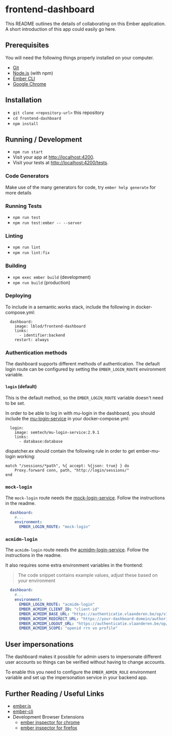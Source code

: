 # frontend-dashboard

This README outlines the details of collaborating on this Ember application.
A short introduction of this app could easily go here.

## Prerequisites

You will need the following things properly installed on your computer.

- [Git](https://git-scm.com/)
- [Node.js](https://nodejs.org/) (with npm)
- [Ember CLI](https://cli.emberjs.com/release/)
- [Google Chrome](https://google.com/chrome/)

## Installation

- `git clone <repository-url>` this repository
- `cd frontend-dashboard`
- `npm install`

## Running / Development

- `npm run start`
- Visit your app at [http://localhost:4200](http://localhost:4200).
- Visit your tests at [http://localhost:4200/tests](http://localhost:4200/tests).

### Code Generators

Make use of the many generators for code, try `ember help generate` for more details

### Running Tests

- `npm run test`
- `npm run test:ember -- --server`

### Linting

- `npm run lint`
- `npm run lint:fix`

### Building

- `npm exec ember build` (development)
- `npm run build` (production)

### Deploying

To include in a semantic.works stack, include the following in docker-compose.yml:
```
  dashboard:
    image: lblod/frontend-dashboard
    links:
      - identifier:backend
    restart: always
```


### Authentication methods

The dashboard supports different methods of authentication. The default login route can be configured by setting the `EMBER_LOGIN_ROUTE` environment variable.

#### `login` (default)

This is the default method, so the `EMBER_LOGIN_ROUTE` variable doesn't need to be set.

In order to be able to log in with mu-login in the dashboard, you should include the [mu-login-service](https://github.com/mu-semtech/login-service) in your docker-compose.yml:
```
  login:
    image: semtech/mu-login-service:2.9.1
    links:
      - database:database
```
dispatcher.ex should contain the following rule in order to get ember-mu-login working:
```
match "/sessions/*path", %{ accept: %{json: true} } do
    Proxy.forward conn, path, "http://login/sessions/"
end
```

### `mock-login`
The `mock-login` route needs the [mock-login-service](`https://github.com/lblod/mock-login-service`). Follow the instructions in the readme.

```yml
  dashboard:
    #...
    environment:
      EMBER_LOGIN_ROUTE: "mock-login"
```
### `acmidm-login`
The `acmidm-login` route needs the [acmidm-login-service](https://github.com/lblod/acmidm-login-service). Follow the instructions in the readme.

It also requires some extra environment variables in the frontend:

> The code snippet contains example values, adjust these based on your environment

```yml
  dashboard:
    #...
    environment:
      EMBER_LOGIN_ROUTE: "acmidm-login"
      EMBER_ACMIDM_CLIENT_ID: "client-id" 
      EMBER_ACMIDM_BASE_URL: "https://authenticatie.vlaanderen.be/op/v1/auth"
      EMBER_ACMIDM_REDIRECT_URL: "https://your-dashboard-domein/authorization/callback" 
      EMBER_ACMIDM_LOGOUT_URL: "https://authenticatie.vlaanderen.be/op/v1/logout"
      EMBER_ACMIDM_SCOPE: "openid rrn vo profile"
```

## User impersonations
The dashboard makes it possible for admin users to impersonate different user accounts so things can be verified without having to change accounts.

To enable this you need to configure the `EMBER_ADMIN_ROLE` environment variable and set up the impersonation service in your backend app.

## Further Reading / Useful Links

- [ember.js](https://emberjs.com/)
- [ember-cli](https://cli.emberjs.com/release/)
- Development Browser Extensions
  - [ember inspector for chrome](https://chrome.google.com/webstore/detail/ember-inspector/bmdblncegkenkacieihfhpjfppoconhi)
  - [ember inspector for firefox](https://addons.mozilla.org/en-US/firefox/addon/ember-inspector/)
